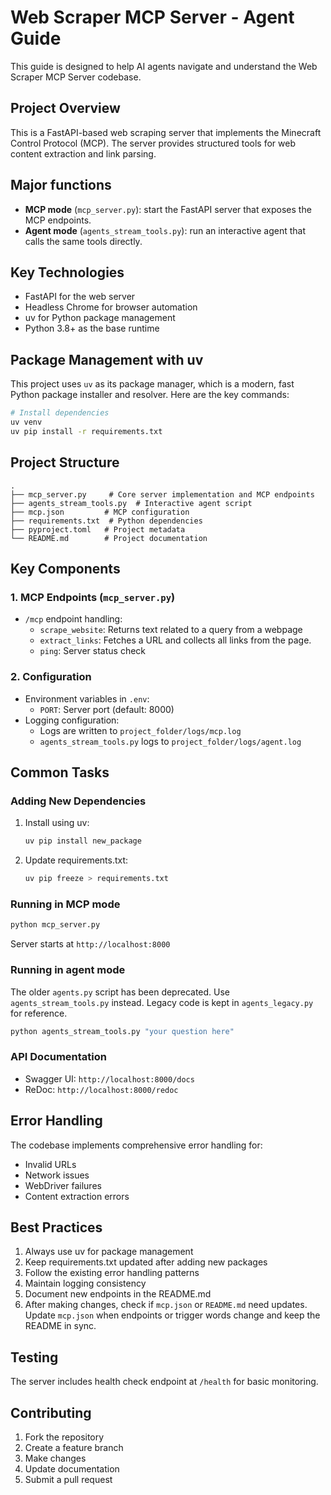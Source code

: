 # Web Scraper MCP Server - Agent Guide

This guide is designed to help AI agents navigate and understand the Web Scraper MCP Server codebase.

## Project Overview

This is a FastAPI-based web scraping server that implements the Minecraft Control Protocol (MCP). The server provides structured tools for web content extraction and link parsing.

## Major functions

- **MCP mode** (`mcp_server.py`): start the FastAPI server that exposes the MCP endpoints.
- **Agent mode** (`agents_stream_tools.py`): run an interactive agent that calls the same tools directly.

## Key Technologies

- FastAPI for the web server
- Headless Chrome for browser automation
- uv for Python package management
- Python 3.8+ as the base runtime

## Package Management with uv

This project uses `uv` as its package manager, which is a modern, fast Python package installer and resolver. Here are the key commands:

```bash
# Install dependencies
uv venv
uv pip install -r requirements.txt
```

## Project Structure

```
.
├── mcp_server.py     # Core server implementation and MCP endpoints
├── agents_stream_tools.py  # Interactive agent script
├── mcp.json         # MCP configuration
├── requirements.txt  # Python dependencies
├── pyproject.toml   # Project metadata
└── README.md        # Project documentation
```

## Key Components

### 1. MCP Endpoints (`mcp_server.py`)
- `/mcp` endpoint handling:
  - `scrape_website`: Returns text related to a query from a webpage
  - `extract_links`: Fetches a URL and collects all links from the page.
  - `ping`: Server status check

### 2. Configuration
- Environment variables in `.env`:
  - `PORT`: Server port (default: 8000)
- Logging configuration:
  - Logs are written to `project_folder/logs/mcp.log`
  - `agents_stream_tools.py` logs to `project_folder/logs/agent.log`

## Common Tasks

### Adding New Dependencies
1. Install using uv:
   ```bash
   uv pip install new_package
   ```
2. Update requirements.txt:
   ```bash
   uv pip freeze > requirements.txt
   ```

### Running in MCP mode
```bash
python mcp_server.py
```
Server starts at `http://localhost:8000`

### Running in agent mode

The older `agents.py` script has been deprecated. Use `agents_stream_tools.py` instead.
Legacy code is kept in `agents_legacy.py` for reference.
```bash
python agents_stream_tools.py "your question here"
```

### API Documentation
- Swagger UI: `http://localhost:8000/docs`
- ReDoc: `http://localhost:8000/redoc`

## Error Handling

The codebase implements comprehensive error handling for:
- Invalid URLs
- Network issues
- WebDriver failures
- Content extraction errors

## Best Practices

1. Always use uv for package management
2. Keep requirements.txt updated after adding new packages
3. Follow the existing error handling patterns
4. Maintain logging consistency
5. Document new endpoints in the README.md
6. After making changes, check if `mcp.json` or `README.md` need updates. Update `mcp.json` when endpoints or trigger words change and keep the README in sync.

## Testing

The server includes health check endpoint at `/health` for basic monitoring.

## Contributing

1. Fork the repository
2. Create a feature branch
3. Make changes
4. Update documentation
5. Submit a pull request 
